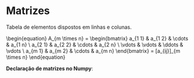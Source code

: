 # Matrizes
Tabela de elementos dispostos em linhas e colunas.

\begin{equation}
A_{m \times n} =
  \begin{bmatrix}
    a_{1 1} & a_{1 2} & \cdots & a_{1 n} \\
    a_{2 1} & a_{2 2} & \cdots & a_{2 n} \\
    \vdots & \vdots & \ddots & \vdots \\
    a_{m 1} & a_{m 2} & \cdots & a_{m n}
  \end{bmatrix} = [a_{ij}]_{m \times n}
\end{equation}


**Declaração de matrizes no Numpy**: